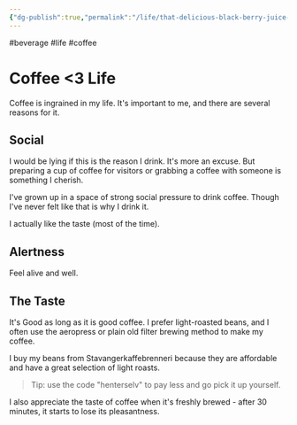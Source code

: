 ```yaml
---
{"dg-publish":true,"permalink":"/life/that-delicious-black-berry-juice-that-make-me-go-brrrr/"}
---
```


#beverage #life #coffee

# Coffee <3 Life
Coffee is ingrained in my life. It's important to me, and there are several reasons for it.

## Social
I would be lying if this is the reason I drink. It's more an excuse. But preparing a cup of coffee for visitors or grabbing a coffee with someone is something I cherish.

I've grown up in a space of strong social pressure to drink coffee. Though I've never felt like that is why I drink it.

I actually like the taste (most of the time).

## Alertness
Feel alive and well.

## The Taste

It's Good as long as it is good coffee. I prefer light-roasted beans, and I often use the aeropress or plain old filter brewing method to make my coffee. 

I buy my beans from Stavangerkaffebrenneri because they are affordable and have a great selection of light roasts. 

>Tip: use the code "henterselv" to pay less and go pick it up yourself.

I also appreciate the taste of coffee when it's freshly brewed - after 30 minutes, it starts to lose its pleasantness.